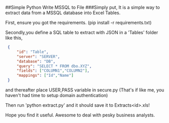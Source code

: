 ##Simple Python Write MSSQL to File
###Simply put, 
It is a simple way to extract data from a MSSQL database into Excel Tables.

First, ensure you got the requirements. (pip install -r requirements.txt)

Secondly,you define a SQL table to extract with JSON in a 'Tables' folder like this,


```json
 {
     "id": "Table",
     "server": "SERVER",
     "database": "DB",
     "query": "SELECT * FROM dbo.XYZ",
     "fields": ["COLUMN1","COLUMN2"],
     "mappings": ["Id","Name"]
 }
```

and thereafter place USER,PASS variable in secure.py (That's if like me, you haven't had time to setup domain authentication)

Then run 'python extract.py' and it should save it to Extracts\<id><date>.xls!

Hope you find it useful. Awesome to deal with pesky business analysts.
